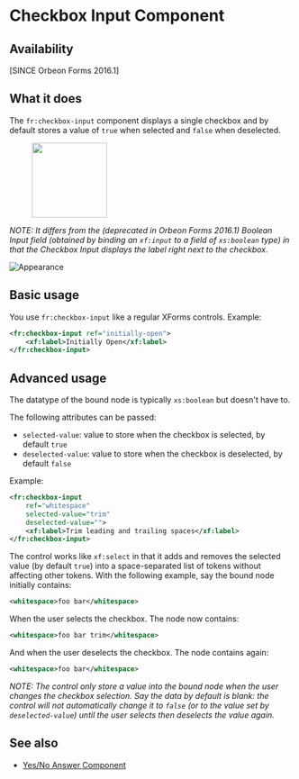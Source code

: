 # Checkbox Input Component



## Availability

[SINCE Orbeon Forms 2016.1]

## What it does

The `fr:checkbox-input` component displays a single checkbox and by default stores a value of `true` when selected and `false` when deselected.

<figure><img alt="" src="images/xbl-checkbox-input.png" width="133"></figure>

*NOTE: It differs from the (deprecated in Orbeon Forms 2016.1) Boolean Input field (obtained by binding an `xf:input` to a field of `xs:boolean` type) in that the Checkbox Input displays the label right next to the checkbox.*

![Appearance](images/xbl-checkbox-input-and-boolean-input.png)

## Basic usage

You use `fr:checkbox-input` like a regular XForms controls. Example:

```xml
<fr:checkbox-input ref="initially-open">
    <xf:label>Initially Open</xf:label>
</fr:checkbox-input>
```

## Advanced usage

The datatype of the bound node is typically `xs:boolean` but doesn't have to.

The following attributes can be passed:

- `selected-value`: value to store when the checkbox is selected, by default `true`
- `deselected-value`: value to store when the checkbox is deselected, by default `false`

Example:

```xml
<fr:checkbox-input
    ref="whitespace"
    selected-value="trim"
    deselected-value="">
    <xf:label>Trim leading and trailing spaces</xf:label>
</fr:checkbox-input>
```

The control works like `xf:select` in that it adds and removes the selected value (by default `true`) into a space-separated list of tokens without affecting other tokens. With the following example, say the bound node initially contains:

```xml
<whitespace>foo bar</whitespace>
```

When the user selects the checkbox. The node now contains:

```xml
<whitespace>foo bar trim</whitespace>
```

And when the user deselects the checkbox. The node contains again:

```xml
<whitespace>foo bar</whitespace>
```

*NOTE: The control only store a value into the bound node when the user changes the checkbox selection. Say the data by default is blank: the control will not automatically change it to `false` (or to the value set by `deselected-value`) until the user selects then deselects the value again.*

## See also

- [Yes/No Answer Component](yesno-input.md)
